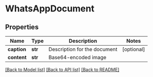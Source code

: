 # WhatsAppDocument

## Properties
Name | Type | Description | Notes
------------ | ------------- | ------------- | -------------
**caption** | **str** | Description for the document | [optional] 
**content** | **str** | Base64-encoded image | 

[[Back to Model list]](../README.md#documentation-for-models) [[Back to API list]](../README.md#documentation-for-api-endpoints) [[Back to README]](../README.md)


